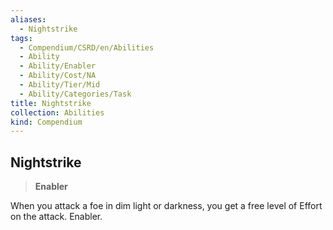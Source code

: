 ```yaml
---
aliases:
  - Nightstrike
tags:
  - Compendium/CSRD/en/Abilities
  - Ability
  - Ability/Enabler
  - Ability/Cost/NA
  - Ability/Tier/Mid
  - Ability/Categories/Task
title: Nightstrike
collection: Abilities
kind: Compendium
---
```

## Nightstrike  
>**Enabler**
  
When you attack a foe in dim light or darkness, you get a free level of Effort on the attack. Enabler.